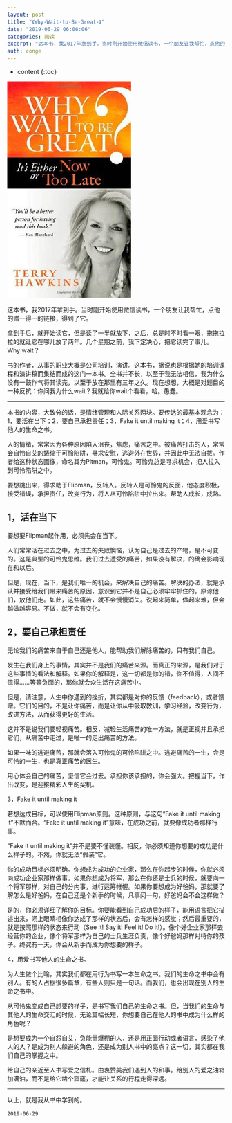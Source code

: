 ```yaml
---
layout: post
title: "《Why-Wait-to-Be-Great-》"
date: "2019-06-29 06:06:06"
categories: 阅读
excerpt: "这本书，我2017年拿到手。当时刚开始使用微信读书，一个朋友让我帮忙，点他的赠一得一的链接，得到了它。 拿到手后，就开始读它，但是读了一半就放下，之后，总是时不时看一眼，拖拖拉拉的就让它在哪儿放了两年。几个星期之前，我下定决心，把它读完了事儿。Why wait？..."
auth: conge
---
```

* content
{:toc}

![ ](/assets/images/阅读/118382-f1a41431ddf8a92e.png)

这本书，我2017年拿到手。当时刚开始使用微信读书，一个朋友让我帮忙，点他的赠一得一的链接，得到了它。

拿到手后，就开始读它，但是读了一半就放下，之后，总是时不时看一眼，拖拖拉拉的就让它在哪儿放了两年。几个星期之前，我下定决心，把它读完了事儿。Why wait？

书的作者，从事的职业大概是公司培训，演讲。这本书，据说也是根据她的培训课程和演讲稿而集结而成的这门一本书。全书并不长，以至于我无法相信，我为什么没有一鼓作气将其读完，以至于放在那里有三年之久。现在想想，大概是对题目的一种反抗：你问我为什么wait？我就给你wait个看看，哈。愚蠢。

----

本书的内容，大致分的话，是情绪管理和人际关系两块。要传达的最基本观念为：1，要活在当下；2，要自己承担责任；3，Fake it until making it；4，用爱书写他人的生命之书。

人的情绪，常常因为各种原因陷入沮丧，焦虑，痛苦之中。被痛苦打击的人，常常会自怜自艾的蜷缩于可怜陷阱，寻求安慰，逃避外在世界，并因此中无法自拔。作者给这种状态画像，命名其为Pitman，可怜鬼。可怜鬼总是寻求机会，把人拉入到可怜陷阱之中。

要想跳出来，得求助于Flipman，反转人。反转人是可怜鬼的反面，他态度积极，接受错误，承担责任，改变行为，将人从可怜陷阱中拉出来。帮助人成长，成熟。

## 1，活在当下

要想要Flipman起作用，必须先会在当下。

人们常常活在过去之中，为过去的失败懊恼，认为自己是过去的产物，是不可变的。这是典型的可怜鬼思维。我们过去遭受的痛苦，如果没有解决，的确会影响现在和以后。

但是，现在，当下，是我们唯一的机会，来解决自己的痛苦。解决的办法，就是承认并接受给我们带来痛苦的原因，意识到它并不是自己必须牢牢抓住的。原谅他们，放他们走。如此，这些痛苦，就不会慢慢消失。说起来简单，做起来难，但会越做越容易。不做，就不会有变化。

## 2，要自己承担责任

无论我们的痛苦来自于自己还是他人，能帮助我们解除痛苦的，只有我们自己。

发生在我们身上的事情，其实并不是我们的痛苦来源。而真正的来源，是我们对于这些事情的看法和解释。如果你的解释是，这一切都是你的错，你不值得，人间不值得……等等负面的，那你就会众生活在这痛苦中。

但是，请注意，人生中你遇到的挫折，其实都是对你的反馈（feedback），或者馈赠。它们的目的，不是让你痛苦，而是让你从中吸取教训，学习经验，改变行为，改进方法，从而获得更好的生活。

这并不是说我们要轻视痛苦。相反，减轻生活痛苦的唯一方法，就是正视并且承担它们，从痛苦中走过，是唯一的走出痛苦的方法。

如果一味的逃避痛苦，那就会落入可怜鬼的可怜陷阱之中。逃避痛苦的一生，会是可怜的一生，也是真正痛苦的医生。

用心体会自己的痛苦，坚信它会过去。承担你该承担的，你会强大。把握当下，作出改变，是迎接精彩人生的契机。

3，Fake it until making it

若想达成目标，可以使用Flipman原则。这种原则，与这句“Fake it until making it”不默而合。“Fake it until making it”意味，在成功之前，就要像成功者那样行事。

“Fake it until making it”并不是要不懂装懂。相反，你必须知道你想要的成功是什么样子的。不然，你就无法“假装”它。

你的成功目标必须明确。你想成为成功的企业家，那么在你起步的时候，你就必须向成功企业家那样做事。如果你想成为将军，那么在你还是士兵的时候，就要向一个将军那样，对自己的分内事，进行运筹帷幄。如果你要想成为好爸妈，那就要了解怎么是好爸妈，在自己还是个新手的时候，凡事问一句，好爸妈会不会这样做？

是的，你必须详细了解你的目标。你要能看到自己成功后的样子，能用语言把它描述出来，闭上眼睛相像你达成了那样的状态后，会有怎样的感觉；然后最重要的，就是按照那样的状态来行动（See it! Say it! Feel it! Do it!）。像个好企业家那样去经营你的企业，像个将军那样为自己的士兵生涯负责，像个好爸妈那样对待你的孩子。终究有一天，你会从新手而成为你想要的样子。

4，用爱书写他人的生命之书。

为人生做个比喻，其实我们都在用行为书写一本生命之书。我们的生命之书中会有别人。有的人占据很多篇章，有些人则只是一句话。而我们，也会出现在别人的生命之书中。

从可怜鬼变成自己想要的样子，是书写我们自己的生命之书。但，当我们的生命与其他人的生命交汇的时候，无论篇幅长短，你想要自己在他人的书中成为什么样的角色呢？

是想要成为一个自怨自艾，负能量爆棚的人，还是用正面行动或者语言，感染了他人的人？是成为别人躲避的角色，还是成为别人书中的亮点？这一切，其实都在我们自己的掌握之中。

给自己的亲近至人书写爱之信札。由衷赞美我们遇到人的和事。给别人的爱之油箱加满油，而不是给它凿个窟窿，才能让关系的行程走得深远。

----

以上，就是我从书中学到的。

```
2019-06-29
```
